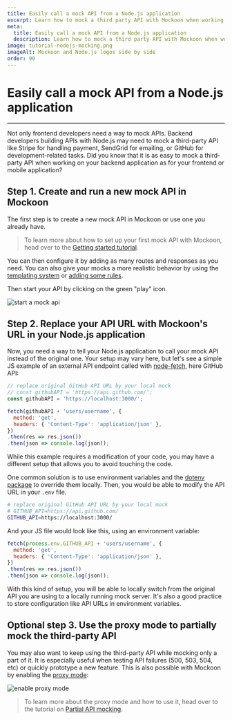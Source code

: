 ```yaml
---
title: Easily call a mock API from a Node.js application
excerpt: Learn how to mock a third party API with Mockoon when working on your Node.js backend application
meta:
  title: Easily call a mock API from a Node.js application
  description: Learn how to mock a third party API with Mockoon when working on your Node.js backend application
image: tutorial-nodejs-mocking.png
imageAlt: Mockoon and Node.js logos side by side
order: 90
---
```


# Easily call a mock API from a Node.js application

---

Not only frontend developers need a way to mock APIs. Backend developers building APIs with Node.js may need to mock a third-party API like Stripe for handling payment, SendGrid for emailing, or GitHub for development-related tasks. Did you know that it is as easy to mock a third-party API when working on your backend application as for your frontend or mobile application?

## Step 1. Create and run a new mock API in Mockoon

The first step is to create a new mock API in Mockoon or use one you already have. 

> To learn more about how to set up your first mock API with Mockoon, head over to the [Getting started tutorial](tutorials:getting-started).

You can then configure it by adding as many routes and responses as you need. You can also give your mocks a more realistic behavior by using the [templating system](docs:templating) or [adding some rules](docs:multiple-responses).

Then start your API by clicking on the green "play" icon.

![start a mock api](/images/tutorials/nodejs-mocking/start-mock-api.gif)

## Step 2. Replace your API URL with Mockoon's URL in your Node.js application 

Now, you need a way to tell your Node.js application to call your mock API instead of the original one. 
Your setup may vary here, but let's see a simple JS example of an external API endpoint called with [node-fetch](https://www.npmjs.com/package/node-fetch), here GitHub API:

```js
// replace original GitHub API URL by your local mock
// const githubAPI = 'https://api.github.com/';
const githubAPI = 'https://localhost:3000/';

fetch(githubAPI + 'users/username', {
  method: 'get',
  headers: { 'Content-Type': 'application/json' },
})
.then(res => res.json())
.then(json => console.log(json));
```

While this example requires a modification of your code, you may have a different setup that allows you to avoid touching the code. 

One common solution is to use environment variables and the [dotenv package](https://www.npmjs.com/package/dotenv) to override them locally.
Then, you would be able to modify the API URL in your `.env` file. 

```bash
# replace original GitHub API URL by your local mock
# GITHUB_API=https://api.github.com/
GITHUB_API=https://localhost:3000/
```

And your JS file would look like this, using an environment variable:
```js
fetch(process.env.GITHUB_API + 'users/username', {
  method: 'get',
  headers: { 'Content-Type': 'application/json' },
})
.then(res => res.json())
.then(json => console.log(json));
```

With this kind of setup, you will be able to locally switch from the original API you are using to a locally running mock server. It's also a good practice to store configuration like API URLs in environment variables. 

## Optional step 3. Use the proxy mode to partially mock the third-party API

You may also want to keep using the third-party API while mocking only a part of it. It is especially useful when testing API failures (500, 503, 504, etc) or quickly prototype a new feature. 
This is also possible with Mockoon by enabling the [proxy mode](docs:proxy-mode):

![enable proxy mode](/images/tutorials/nodejs-mocking/enable-proxy-mode.gif)

> To learn more about the proxy mode and how to use it, head over to the tutorial on [Partial API mocking](tutorials:partial-mocking-proxy).


